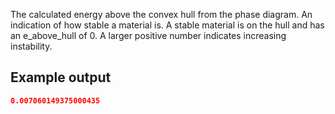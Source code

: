 The calculated energy above the convex hull from the phase diagram. An indication of how stable a material is. A stable material is on the hull and has an e_above_hull of 0. A larger positive number indicates increasing instability.

## Example output

```json
0.007060149375000435
```

